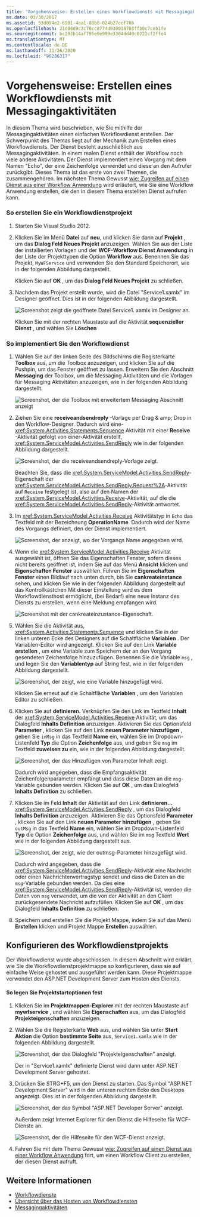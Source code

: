 ```yaml
---
title: 'Vorgehensweise: Erstellen eines Workflowdiensts mit Messagingaktivitäten'
ms.date: 03/30/2017
ms.assetid: 53d094e2-6901-4aa1-88b8-024b27ccf78b
ms.openlocfilehash: 21d08d9c3c78cc8774d038018703ffb0c7ceb1fe
ms.sourcegitcommit: bc293b14af795e0e999e3304dd40c0222cf2ffe4
ms.translationtype: MT
ms.contentlocale: de-DE
ms.lasthandoff: 11/26/2020
ms.locfileid: "96286317"
---
```

# <a name="how-to-create-a-workflow-service-with-messaging-activities"></a>Vorgehensweise: Erstellen eines Workflowdiensts mit Messagingaktivitäten

In diesem Thema wird beschrieben, wie Sie mithilfe der Messagingaktivitäten einen einfachen Workflowdienst erstellen. Der Schwerpunkt des Themas liegt auf der Mechanik zum Erstellen eines Workflowdiensts. Der Dienst besteht ausschließlich aus Messagingaktivitäten. In einem realen Dienst enthält der Workflow noch viele andere Aktivitäten. Der Dienst implementiert einen Vorgang mit dem Namen "Echo", der eine Zeichenfolge verwendet und diese an den Aufrufer zurückgibt. Dieses Thema ist das erste von zwei Themen, die zusammengehören. Im nächsten Thema Gewusst [wie: Zugreifen auf einen Dienst aus einer Workflow Anwendung](how-to-access-a-service-from-a-workflow-application.md) wird erläutert, wie Sie eine Workflow Anwendung erstellen, die den in diesem Thema erstellten Dienst aufrufen kann.  
  
### <a name="to-create-a-workflow-service-project"></a>So erstellen Sie ein Workflowdienstprojekt  
  
1. Starten Sie Visual Studio 2012.  
  
2. Klicken Sie im Menü **Datei** auf **neu**, und klicken Sie dann auf **Projekt** , um das **Dialog Feld Neues Projekt** anzuzeigen. Wählen Sie aus der Liste der installierten Vorlagen und der **WCF-Workflow Dienst Anwendung** in der Liste der Projekttypen die Option **Workflow** aus. Benennen Sie das Projekt, `MyWFService` und verwenden Sie den Standard Speicherort, wie in der folgenden Abbildung dargestellt.  
  
     Klicken Sie auf **OK** , um das **Dialog Feld Neues Projekt** zu schließen.  
  
3. Nachdem das Projekt erstellt wurde, wird die Datei "Service1.xamlx" im Designer geöffnet. Dies ist in der folgenden Abbildung dargestellt.  
  
     ![Screenshot zeigt die geöffnete Datei Service1. xamlx im Designer an.](./media/how-to-create-a-workflow-service-with-messaging-activities/default-workflow-service.jpg)  
  
     Klicken Sie mit der rechten Maustaste auf die Aktivität **sequenzieller Dienst** , und wählen Sie **Löschen**  
  
### <a name="to-implement-the-workflow-service"></a>So implementiert Sie den Workflowdienst  
  
1. Wählen Sie auf der linken Seite des Bildschirms die Registerkarte **Toolbox** aus, um die Toolbox anzuzeigen, und klicken Sie auf die Pushpin, um das Fenster geöffnet zu lassen. Erweitern Sie den Abschnitt **Messaging** der Toolbox, um die Messaging Aktivitäten und die Vorlagen für Messaging Aktivitäten anzuzeigen, wie in der folgenden Abbildung dargestellt.  
  
     ![Screenshot, der die Toolbox mit erweitertem Messaging Abschnitt anzeigt](./media/how-to-create-a-workflow-service-with-messaging-activities/toolbox-messaging-section.jpg)  
  
2. Ziehen Sie eine **receiveandsendreply** -Vorlage per Drag & amp; Drop in den Workflow-Designer. Dadurch wird eine- <xref:System.Activities.Statements.Sequence> Aktivität mit einer **Receive** -Aktivität gefolgt von einer-Aktivität erstellt, <xref:System.ServiceModel.Activities.SendReply> wie in der folgenden Abbildung dargestellt.  
  
     ![Screenshot, der die receiveandsendreply-Vorlage zeigt.](./media/how-to-create-a-workflow-service-with-messaging-activities/receiveandsendreply-template.jpg)  
  
     Beachten Sie, dass die <xref:System.ServiceModel.Activities.SendReply>-Eigenschaft der <xref:System.ServiceModel.Activities.SendReply.Request%2A>-Aktivität auf `Receive` festgelegt ist, also auf den Namen der <xref:System.ServiceModel.Activities.Receive>-Aktivität, auf die die <xref:System.ServiceModel.Activities.SendReply>-Aktivität antwortet.  
  
3. Im <xref:System.ServiceModel.Activities.Receive> Aktivitätstyp in `Echo` das Textfeld mit der Bezeichnung **OperationName**. Dadurch wird der Name des Vorgangs definiert, den der Dienst implementiert.  
  
     ![Screenshot, der anzeigt, wo der Vorgangs Name angegeben wird.](./media/how-to-create-a-workflow-service-with-messaging-activities/define-operation-name.jpg)  
  
4. Wenn die <xref:System.ServiceModel.Activities.Receive> Aktivität ausgewählt ist, öffnen Sie das Eigenschaften Fenster, sofern dieses nicht bereits geöffnet ist, indem Sie auf das Menü **Ansicht** klicken und **Eigenschaften Fenster** auswählen. Führen Sie im **Eigenschaften Fenster** einen Bildlauf nach unten durch, bis Sie **cankreateinstance** sehen, und klicken Sie wie in der folgenden Abbildung dargestellt auf das Kontrollkästchen Mit dieser Einstellung wird es dem Workflowdiensthost ermöglicht, (bei Bedarf) eine neue Instanz des Diensts zu erstellen, wenn eine Meldung empfangen wird.  
  
     ![Screenshot mit der cankreateinzustance-Eigenschaft.](./media/how-to-create-a-workflow-service-with-messaging-activities/cancreateinstance-property.jpg)  
  
5. Wählen Sie die Aktivität aus, <xref:System.Activities.Statements.Sequence> und klicken Sie in der linken unteren Ecke des Designers auf die Schaltfläche **Variablen** . Der Variablen-Editor wird angezeigt. Klicken Sie auf den Link **Variable erstellen** , um eine Variable zum Speichern der an den Vorgang gesendeten Zeichenfolge hinzuzufügen. Benennen Sie die Variable `msg` , und legen Sie den **Variablentyp** auf String fest, wie in der folgenden Abbildung dargestellt.  
  
     ![Screenshot, der zeigt, wie eine Variable hinzugefügt wird.](./media/how-to-create-a-workflow-service-with-messaging-activities/add-variable-msg-string.jpg)  
  
     Klicken Sie erneut auf die Schaltfläche **Variablen** , um den Variablen Editor zu schließen.  
  
6. Klicken Sie auf **definieren.** Verknüpfen Sie den Link im Textfeld **Inhalt** der <xref:System.ServiceModel.Activities.Receive> Aktivität, um das Dialogfeld **Inhalts Definition** anzuzeigen. Aktivieren Sie das Optionsfeld **Parameter** , klicken Sie auf den Link **neuen Parameter hinzufügen** , geben Sie `inMsg` in das Textfeld **Name** ein, wählen Sie im Dropdown-Listenfeld **Typ** die Option **Zeichenfolge** aus, und geben Sie `msg` im Textfeld **zuweisen zu** ein, wie in der folgenden Abbildung dargestellt.  
  
     ![Screenshot, der das Hinzufügen von Parameter Inhalt zeigt.](./media/how-to-create-a-workflow-service-with-messaging-activities/adding-parameters-content.jpg)  
  
     Dadurch wird angegeben, dass die Empfangsaktivität Zeichenfolgenparameter empfängt und dass diese Daten an die `msg`-Variable gebunden werden. Klicken Sie auf **OK** , um das Dialogfeld **Inhalts Definition** zu schließen.  
  
7. Klicken Sie im Feld **Inhalt** der Aktivität auf den Link **definieren...** <xref:System.ServiceModel.Activities.SendReply> , um das Dialogfeld **Inhalts Definition** anzuzeigen. Aktivieren Sie das Optionsfeld **Parameter** , klicken Sie auf den Link **neuen Parameter hinzufügen** , geben Sie `outMsg` in das Textfeld **Name** ein, wählen Sie im Dropdown-Listenfeld **Typ** die Option **Zeichenfolge** aus, und wählen Sie im `msg` Textfeld **Wert** wie in der folgenden Abbildung dargestellt aus.  
  
     ![Screenshot, der zeigt, wie der outmsg-Parameter hinzugefügt wird.](./media/how-to-create-a-workflow-service-with-messaging-activities/outmsg-parameters-content.jpg)  
  
     Dadurch wird angegeben, dass die <xref:System.ServiceModel.Activities.SendReply>-Aktivität eine Nachricht oder einen Nachrichtenvertragstyp sendet und dass die Daten an die `msg`-Variable gebunden werden. Da dies eine <xref:System.ServiceModel.Activities.SendReply>-Aktivität ist, werden die Daten von `msg` verwendet, um die von der Aktivität an den Client zurückgesendete Nachricht aufzufüllen. Klicken Sie auf **OK** , um das Dialogfeld **Inhalts Definition** zu schließen.  
  
8. Speichern und erstellen Sie die Projekt Mappe, indem Sie auf das Menü **Erstellen** klicken und Projekt Mappe **Erstellen** auswählen.  
  
## <a name="configure-the-workflow-service-project"></a>Konfigurieren des Workflowdienstprojekts  

 Der Workflowdienst wurde abgeschlossen. In diesem Abschnitt wird erklärt, wie Sie die Workflowdienstprojektmappe so konfigurieren, dass sie auf einfache Weise gehostet und ausgeführt werden kann. Diese Projektmappe verwendet den ASP.NET Development Server zum Hosten des Diensts.  
  
#### <a name="to-set-project-start-up-options"></a>So legen Sie Projektstartoptionen fest  
  
1. Klicken Sie im **Projektmappen-Explorer** mit der rechten Maustaste auf **mywfservice** , und wählen Sie **Eigenschaften** aus, um das Dialogfeld **Projekteigenschaften** anzuzeigen.  
  
2. Wählen Sie die Registerkarte **Web** aus, und wählen Sie unter **Start Aktion** die Option **bestimmte Seite** aus, `Service1.xamlx` wie in der folgenden Abbildung dargestellt.  
  
     ![Screenshot, der das Dialogfeld "Projekteigenschaften" anzeigt.](./media/how-to-create-a-workflow-service-with-messaging-activities/project-properties-dialog.jpg)  
  
     Der in "Service1.xamlx" definierte Dienst wird dann unter ASP.NET Development Server gehostet.  
  
3. Drücken Sie STRG+F5, um den Dienst zu starten. Das Symbol "ASP.NET Development Server" wird in der unteren rechten Ecke des Desktops angezeigt. Dies ist in der folgenden Abbildung dargestellt.  
  
     ![Screenshot, der das Symbol "ASP.NET Developer Server" anzeigt.](./media/how-to-create-a-workflow-service-with-messaging-activities/asp-net-dev-server-icon.jpg)  
  
     Außerdem zeigt Internet Explorer für den Dienst die Hilfeseite für WCF-Dienste an.  
  
     ![Screenshot, der die Hilfeseite für den WCF-Dienst anzeigt.](./media/how-to-create-a-workflow-service-with-messaging-activities/wcf-service-help-page.jpg)  
  
4. Fahren Sie mit dem Thema Gewusst [wie: Zugreifen auf einen Dienst aus einer Workflow Anwendung](how-to-access-a-service-from-a-workflow-application.md) fort, um einen Workflow Client zu erstellen, der diesen Dienst aufruft.  
  
## <a name="see-also"></a>Weitere Informationen

- [Workflowdienste](workflow-services.md)
- [Übersicht über das Hosten von Workflowdiensten](hosting-workflow-services-overview.md)
- [Messagingaktivitäten](messaging-activities.md)
